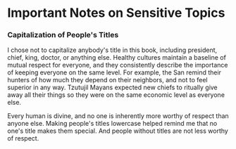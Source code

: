 # Important Notes on Sensitive Topics

### Capitalization of People's Titles

I chose not to capitalize anybody's title in this book, including president, chief, king, doctor, or anything else. Healthy cultures maintain a baseline of mutual respect for everyone, and they consistently describe the importance of keeping everyone on the same level. For example, the San remind their hunters of how much they depend on their neighbors, and not to feel superior in any way. Tzutujil Mayans expected new chiefs to ritually give away all their things so they were on the same economic level as everyone else.

Every human is divine, and no one is inherently more worthy of respect than anyone else. Making people's titles lowercase helped remind me that no one's title makes them special. And people without titles are not less worthy of respect.